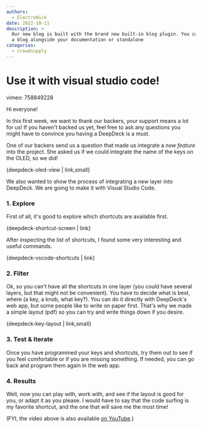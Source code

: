 ```yaml
---
authors: 
  - ElectroNick
date: 2022-10-11   
description: >
  Our new blog is built with the brand new built-in blog plugin. You can build
  a blog alongside your documentation or standalone
categories:
  - crowdsupply
---
```


# Use it with visual studio code!

vimeo: 758849228

Hi everyone!

In this first week, we want to thank our backers, your support means a lot for us! If you haven't backed us yet, feel free to ask any questions you might have to convince you having a DeepDeck is a must.

One of our backers send us a question that made us integrate a *new feature* into the project. She asked us if we could integrate the name of the keys on the OLED, so we did!

{deepdeck-oled-view | link,small}

We also wanted to show the process of integrating a new layer into DeepDeck. We are going to make it with Visual Studio Code.

<!-- more -->

### 1. Explore

First of all, it's good to explore which shortcuts are available first. 

{deepdeck-shortcut-screen | link}

After inspecting the list of shortcuts, I found some very interesting and useful commands.

{deepdeck-vscode-shortcuts | link}

### 2. Filter

Ok, so you can't have all the shortcuts in one layer (you could have several layers, but that might not be convenient). You have to decide what is best, where (a key, a knob, what key?). You can do it directly with  DeepDeck's web app, but some people like to write on paper first. That's why we made a simple layout (pdf) so you can try and write things down if you desire.

{deepdeck-key-layout | link,small}

### 3. Test & Iterate

Once you have programmed your keys and shortcuts, try them out to see if you feel comfortable or if you are missing something. If needed, you can go back and program them again in the web app. 

### 4. Results

Well, now you can play with, work with, and see if the layout is good for you, or adapt it as you please. I would have to say that the code surfing is my favorite shortcut, and the one that will save me the most time!

(FYI, the video above is also available [on YouTube](https://www.youtube.com/watch?v=PQ5tDf7mJB0).)
